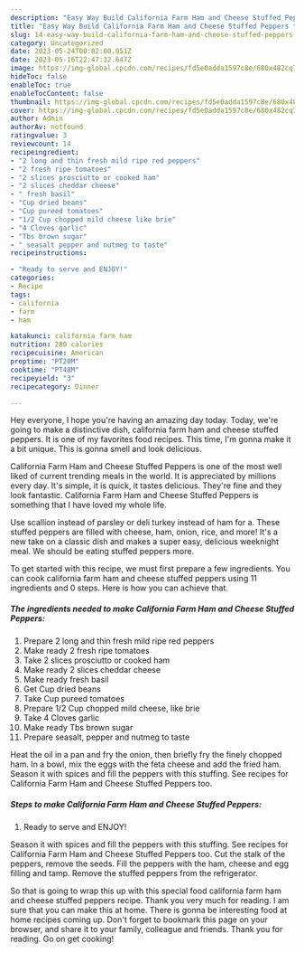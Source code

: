 ```yaml
---
description: "Easy Way Build California Farm Ham and Cheese Stuffed Peppers the Delicious}"
title: "Easy Way Build California Farm Ham and Cheese Stuffed Peppers the Delicious}"
slug: 14-easy-way-build-california-farm-ham-and-cheese-stuffed-peppers-the-delicious
category: Uncategorized
date: 2023-05-24T00:02:00.051Z
date: 2023-05-16T22:47:32.647Z
image: https://img-global.cpcdn.com/recipes/fd5e0adda1597c8e/680x482cq70/california-farm-ham-and-cheese-stuffed-peppers-recipe-main-photo.jpg
hideToc: false
enableToc: true
enableTocContent: false
thumbnail: https://img-global.cpcdn.com/recipes/fd5e0adda1597c8e/680x482cq70/california-farm-ham-and-cheese-stuffed-peppers-recipe-main-photo.jpg
cover: https://img-global.cpcdn.com/recipes/fd5e0adda1597c8e/680x482cq70/california-farm-ham-and-cheese-stuffed-peppers-recipe-main-photo.jpg
author: Admin
authorAv: notfound
ratingvalue: 3
reviewcount: 14
recipeingredient:
- "2 long and thin fresh mild ripe red peppers"
- "2 fresh ripe tomatoes"
- "2 slices prosciutto or cooked ham"
- "2 slices cheddar cheese"
- " fresh basil"
- "Cup dried beans"
- "Cup pureed tomatoes"
- "1/2 Cup chopped mild cheese like brie"
- "4 Cloves garlic"
- "Tbs brown sugar"
- " seasalt pepper and nutmeg to taste"
recipeinstructions:

- "Ready to serve and ENJOY!"
categories:
- Recipe
tags:
- california
- farm
- ham

katakunci: california farm ham 
nutrition: 280 calories
recipecuisine: American
preptime: "PT20M"
cooktime: "PT48M"
recipeyield: "3"
recipecategory: Dinner

---
```



Hey everyone, I hope you're having an amazing day today. Today, we're going to make a distinctive dish, california farm ham and cheese stuffed peppers. It is one of my favorites food recipes. This time, I'm gonna make it a bit unique. This is gonna smell and look delicious.

California Farm Ham and Cheese Stuffed Peppers is one of the most well liked of current trending meals in the world. It is appreciated by millions every day. It's simple, it is quick, it tastes delicious. They're fine and they look fantastic. California Farm Ham and Cheese Stuffed Peppers is something that I have loved my whole life.

Use scallion instead of parsley or deli turkey instead of ham for a. These stuffed peppers are filled with cheese, ham, onion, rice, and more! It&#39;s a new take on a classic dish and makes a super easy, delicious weeknight meal. We should be eating stuffed peppers more.


To get started with this recipe, we must first prepare a few ingredients. You can cook california farm ham and cheese stuffed peppers using 11 ingredients and 0 steps. Here is how you can achieve that.

<!--inarticleads1-->

##### The ingredients needed to make California Farm Ham and Cheese Stuffed Peppers:

1. Prepare 2 long and thin fresh mild ripe red peppers
1. Make ready 2 fresh ripe tomatoes
1. Take 2 slices prosciutto or cooked ham
1. Make ready 2 slices cheddar cheese
1. Make ready  fresh basil
1. Get Cup dried beans
1. Take Cup pureed tomatoes
1. Prepare 1/2 Cup chopped mild cheese, like brie
1. Take 4 Cloves garlic
1. Make ready Tbs brown sugar
1. Prepare  seasalt, pepper and nutmeg to taste


Heat the oil in a pan and fry the onion, then briefly fry the finely chopped ham. In a bowl, mix the eggs with the feta cheese and add the fried ham. Season it with spices and fill the peppers with this stuffing. See recipes for California Farm Ham and Cheese Stuffed Peppers too. 

<!--inarticleads2-->

##### Steps to make California Farm Ham and Cheese Stuffed Peppers:


1. Ready to serve and ENJOY!

Season it with spices and fill the peppers with this stuffing. See recipes for California Farm Ham and Cheese Stuffed Peppers too. Cut the stalk of the peppers, remove the seeds. Fill the peppers with the ham, cheese and egg filling and tamp. Remove the stuffed peppers from the refrigerator. 

So that is going to wrap this up with this special food california farm ham and cheese stuffed peppers recipe. Thank you very much for reading. I am sure that you can make this at home. There is gonna be interesting food at home recipes coming up. Don't forget to bookmark this page on your browser, and share it to your family, colleague and friends. Thank you for reading. Go on get cooking!
